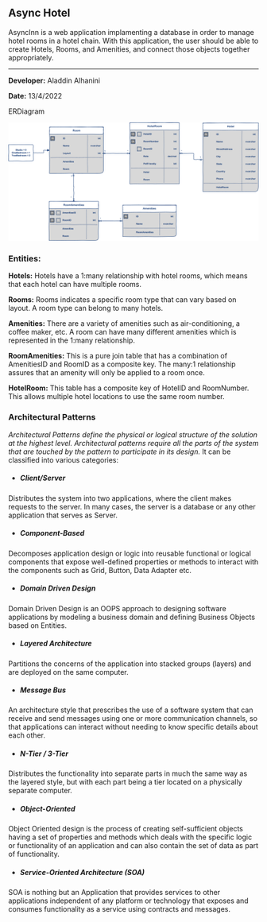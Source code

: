 ## Async Hotel
AsyncInn is a web application implamenting a database in order to manage hotel rooms in a hotel chain. With this application, the user should be able to create Hotels, Rooms, and Amenities, and connect those objects together appropriately.

***
**Developer:** Aladdin Alhanini

**Date:** 13/4/2022


ERDiagram

![](async-inn-erd.png)

### Entities:
**Hotels:** Hotels have a 1:many relationship with hotel rooms, which means that each hotel can have multiple rooms.

**Rooms:** Rooms indicates a specific room type that can vary based on layout. A room type can belong to many hotels.

**Amenities:** There are a variety of amenities such as air-conditioning, a coffee maker, etc. A room can have many different amenities which is represented in the 1:many relationship.

**RoomAmenities:** This is a pure join table that has a combination of AmenitiesID and RoomID as a composite key. The many:1 relationship assures that an amenity will only be applied to a room once.

**HotelRoom:** This table has a composite key of HotelID and RoomNumber. This allows multiple hotel locations to use the same room number.


### Architectural Patterns

*Architectural Patterns define the physical or logical structure of the solution at the highest level. Architectural patterns require all the parts of the system that are touched by the pattern to participate in its design.*
It can be classified into various categories:

- ##### Client/Server
Distributes the system into two applications, where the client makes requests to the server. In many cases, the server is a database or any other application that serves as Server.

- ##### Component-Based
Decomposes application design or logic into reusable functional or logical components that expose well-defined properties or methods to interact with the components such as Grid, Button, Data Adapter etc.

- ##### Domain Driven Design
Domain Driven Design is an OOPS approach to designing  software applications by modeling a business domain and defining Business Objects based on Entities.

- ##### Layered Architecture
Partitions the concerns of the application into stacked groups (layers) and are deployed on the same computer.

- ##### Message Bus
An architecture style that prescribes the use of a software system that can receive and send messages using one or more communication channels, so that applications can interact without needing to know specific details about each other.

- ##### N-Tier / 3-Tier
Distributes the functionality into separate parts in much the same way as the layered style, but with each part being a tier located on a physically separate computer.

- ##### Object-Oriented
Object Oriented design is the process of creating self-sufficient objects having a set of properties and methods which deals with the specific logic or functionality of an application and can also contain the set of data as part of functionality. 

- ##### Service-Oriented Architecture (SOA)
SOA is nothing but an Application that provides services to other applications independent of any platform or technology that exposes and consumes functionality as a service using contracts and messages.

